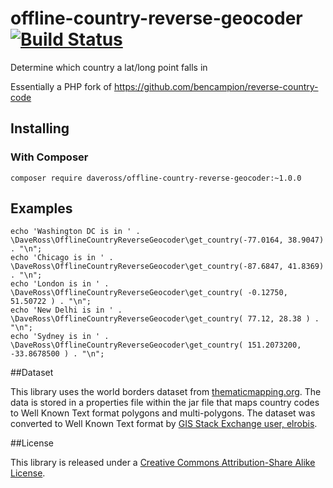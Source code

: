# offline-country-reverse-geocoder [![Build Status](https://travis-ci.org/daveross/offline-country-reverse-geocoder.svg?branch=master)](https://travis-ci.org/daveross/offline-country-reverse-geocoder)

Determine which country a lat/long point falls in

Essentially a PHP fork of https://github.com/bencampion/reverse-country-code

## Installing

### With Composer

```
composer require daveross/offline-country-reverse-geocoder:~1.0.0
```

## Examples

```
echo 'Washington DC is in ' . \DaveRoss\OfflineCountryReverseGeocoder\get_country(-77.0164, 38.9047) . "\n";
echo 'Chicago is in ' . \DaveRoss\OfflineCountryReverseGeocoder\get_country(-87.6847, 41.8369) . "\n";
echo 'London is in ' . \DaveRoss\OfflineCountryReverseGeocoder\get_country( -0.12750, 51.50722 ) . "\n";
echo 'New Delhi is in ' . \DaveRoss\OfflineCountryReverseGeocoder\get_country( 77.12, 28.38 ) . "\n";
echo 'Sydney is in ' . \DaveRoss\OfflineCountryReverseGeocoder\get_country( 151.2073200, -33.8678500 ) . "\n";
```

##Dataset

This library uses the world borders dataset from [thematicmapping.org](http://thematicmapping.org/downloads/world_borders.php). The data is stored in a properties file within the jar file that maps country codes to Well Known Text format polygons and multi-polygons. The dataset was converted to Well Known Text format by [GIS Stack Exchange user, elrobis](http://gis.stackexchange.com/a/17441).

##License

This library is released under a [Creative Commons Attribution-Share Alike License](http://creativecommons.org/licenses/by-sa/3.0/).
